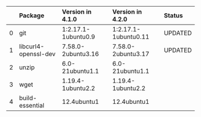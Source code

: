 <!-- markdown-link-check-disable -->

|    | Package              | Version in 4.1.0    | Version in 4.2.0     | Status   |
|---:|:---------------------|:--------------------|:---------------------|:---------|
|  0 | git                  | 1:2.17.1-1ubuntu0.9 | 1:2.17.1-1ubuntu0.11 | UPDATED  |
|  1 | libcurl4-openssl-dev | 7.58.0-2ubuntu3.16  | 7.58.0-2ubuntu3.17   | UPDATED  |
|  2 | unzip                | 6.0-21ubuntu1.1     | 6.0-21ubuntu1.1      |          |
|  3 | wget                 | 1.19.4-1ubuntu2.2   | 1.19.4-1ubuntu2.2    |          |
|  4 | build-essential      | 12.4ubuntu1         | 12.4ubuntu1          |          |